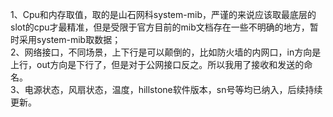 1、Cpu和内存取值，取的是山石网科system-mib，严谨的来说应该取最底层的slot的cpu才最精准，但是受限于官方目前的mib文档存在一些不明确的地方，暂时采用system-mib取数据；\
2、网络接口，不同场景，上下行是可以颠倒的，比如防火墙的内网口，in方向是上行，out方向是下行了，但是对于公网接口反之。所以我用了接收和发送的命名。\
3、电源状态，风扇状态，温度，hillstone软件版本，sn号等均已纳入，后续持续更新。
